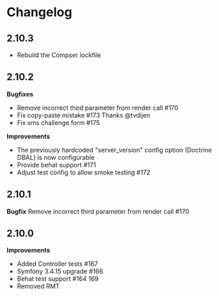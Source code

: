 # Changelog

## 2.10.3
* Rebuild the Compser lockfile

## 2.10.2
**Bugfixes**
* Remove incorrect third parameter from render call #170
* Fix copy-paste mistake #173 Thanks @tvdijen
* Fix sms challenge form #175 

**Improvements**
* The previously hardcoded "server_version" config option (Doctrine DBAL) is now configurable
* Provide behat support #171
* Adjust test config to allow smoke testing #172

## 2.10.1
**Bugfix**
Remove incorrect third parameter from render call #170

## 2.10.0
**Improvements**
* Added Controller tests #167
* Symfony 3.4.15 upgrade #166 
* Behat test support #164 169
* Removed RMT

